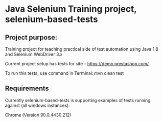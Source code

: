 # Java Selenium Training project, selenium-based-tests
## Project purpose:

Training project for teaching practical side of test automation using Java 1.8 and Selenium WebDriver 3.x

Current project setup has tests for site - https://demo.prestashop.com/

To run this tests, use command in Terminal: mvn clean test

## Requirements

Currently selenium-based-tests is supporting examples of tests running against (all windows instances):

Chrome (Version 90.0.4430.212)

